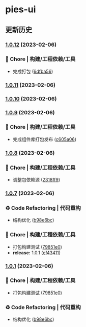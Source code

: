 # pies-ui

## 更新历史

### [1.0.12](https://github.com/HoMeTownSoCool/pies-ui/compare/v1.0.11...v1.0.12) (2023-02-06)

### 🚀 Chore | 构建/工程依赖/工具

- 完成打包 ([6dfba56](https://github.com/HoMeTownSoCool/pies-ui/commit/6dfba56cb69dc1d70fce3f027b1b086291e2db10))

### [1.0.11](https://github.com/HoMeTownSoCool/pies-ui/compare/v1.0.10...v1.0.11) (2023-02-06)

### [1.0.10](https://github.com/HoMeTownSoCool/pies-ui/compare/v1.0.9...v1.0.10) (2023-02-06)

### [1.0.9](https://github.com/HoMeTownSoCool/pies-ui/compare/v1.0.8...v1.0.9) (2023-02-06)

### 🚀 Chore | 构建/工程依赖/工具

- 完成组件库打包发布 ([c605a06](https://github.com/HoMeTownSoCool/pies-ui/commit/c605a069e2cd18bcff6a5cf96bf09a52cd476383))

### [1.0.8](https://github.com/HoMeTownSoCool/pies-ui/compare/v1.0.7...v1.0.8) (2023-02-06)

### 🚀 Chore | 构建/工程依赖/工具

- 调整包依赖源 ([2318ff9](https://github.com/HoMeTownSoCool/pies-ui/commit/2318ff9afae3fc1a948f88efa5ef264223d12b56))

### [1.0.7](https://github.com/HoMeTownSoCool/pies-ui/compare/v1.0.4...v1.0.7) (2023-02-06)

### ♻️ Code Refactoring | 代码重构

- 结构优化 ([b98e6bc](https://github.com/HoMeTownSoCool/pies-ui/commit/b98e6bcbac76e06fa7246f5b7a8f23af6f4b8405))

### 🚀 Chore | 构建/工程依赖/工具

- 打包构建测试 ([79851e0](https://github.com/HoMeTownSoCool/pies-ui/commit/79851e04084d1bb5f42acc7c83ee098a34bc180c))
- **release:** 1.0.1 ([ef43411](https://github.com/HoMeTownSoCool/pies-ui/commit/ef434115facd393fa89f8f36a1a5f476588e596e))

### [1.0.1](https://github.com/HoMeTownSoCool/pies-ui/compare/v1.0.4...v1.0.1) (2023-02-06)

### 🚀 Chore | 构建/工程依赖/工具

- 打包构建测试 ([79851e0](https://github.com/HoMeTownSoCool/pies-ui/commit/79851e04084d1bb5f42acc7c83ee098a34bc180c))

### ♻️ Code Refactoring | 代码重构

- 结构优化 ([b98e6bc](https://github.com/HoMeTownSoCool/pies-ui/commit/b98e6bcbac76e06fa7246f5b7a8f23af6f4b8405))

